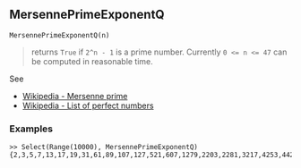 ## MersennePrimeExponentQ

```
MersennePrimeExponentQ(n)
```

> returns `True` if `2^n - 1` is a prime number. Currently `0 <= n <= 47` can be computed in reasonable time.

See
* [Wikipedia - Mersenne prime](https://en.wikipedia.org/wiki/Mersenne_prime)
* [Wikipedia - List of perfect numbers](https://en.wikipedia.org/wiki/List_of_perfect_numbers)

### Examples

```
>> Select(Range(10000), MersennePrimeExponentQ)
{2,3,5,7,13,17,19,31,61,89,107,127,521,607,1279,2203,2281,3217,4253,4423,9689,9941}
```